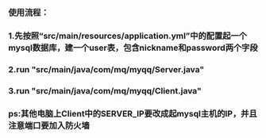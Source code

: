 ### 使用流程：
### 1.先按照“src/main/resources/application.yml”中的配置起一个mysql数据库，建一个user表，包含nickname和password两个字段
### 2.run "src/main/java/com/mq/myqq/Server.java"
### 3.run "src/main/java/com/mq/myqq/Client.java"
### ps:其他电脑上Client中的SERVER_IP要改成起mysql主机的IP，并且注意端口要加入防火墙
